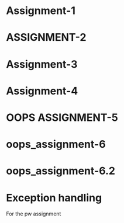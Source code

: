 # Assignment-1
# ASSIGNMENT-2 
# Assignment-3
# Assignment-4
# OOPS ASSIGNMENT-5
# oops_assignment-6
# oops_assignment-6.2
# Exception handling
For the pw assignment
